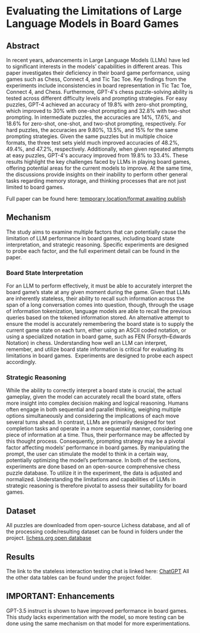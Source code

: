# **Evaluating the Limitations of Large Language Models in Board Games**

## Abstract
In recent years, advancements in Large Language Models (LLMs) have led to significant interests in the models’ capabilities in different areas. This paper investigates their deficiency in their board game performance, using games such as Chess, Connect 4, and Tic Tac Toe. Key findings from the experiments include inconsistencies in board representation in Tic Tac Toe, Connect 4, and Chess. Furthermore, GPT-4's chess puzzle-solving ability is tested across different difficulty levels and prompting strategies. For easy puzzles, GPT-4 achieved an accuracy of 19.8% with zero-shot prompting, which improved to 30% with one-shot prompting and 32.8% with two-shot prompting. In intermediate puzzles, the accuracies are 14%, 17.6%, and 18.6% for zero-shot, one-shot, and two-shot prompting, respectively. For hard puzzles, the accuracies are 9.80%, 13.5%, and 15% for the same prompting strategies. Given the same puzzles but in multiple choice formats, the three test sets yield much improved accuracies of 48.2%, 49.4%, and 47.2%, respectively. Additionally, when given repeated attempts at easy puzzles, GPT-4's accuracy improved from 19.8% to 33.4%. These results highlight the key challenges faced by LLMs in playing board games, offering potential areas for the current models to improve. At the same time, the discussions provide insights on their inability to perform other general tasks regarding memory storage, and thinking processes that are not just limited to board games.

Full paper can be found here: [temporary location/format awaiting publish]([https://docs.google.com/document/d/1vDg2jCfhzXHS7l3EuRCBAL-sL5MGFfxjAT0SDJFP5bE/edit#heading=h.r9pu5qsdfoed](https://drive.google.com/file/d/1dmfoSWFURRXzKTbYHqDs4T7bLCA4AqQg/view?usp=sharing))

## Mechanism
The study aims to examine multiple factors that can potentially cause the limitation of LLM performance in board games, including board state interpretation, and strategic reasoning. Specific experiments are designed to probe each factor, and the full experiment detail can be found in the paper. 

### Board State Interpretation
For an LLM to perform effectively, it must be able to accurately interpret the board game’s state at any given moment during the game. Given that LLMs are inherently stateless, their ability to recall such information across the span of a long conversation comes into question, though, through the usage of information tokenization, language models are able to recall the previous queries based on the tokened information stored. An alternative attempt to ensure the model is accurately remembering the board state is to supply the current game state on each turn, either using an ASCII coded notation, or using a specialized notation in board game, such as FEN (Forsyth–Edwards Notation) in chess. Understanding how well an LLM can interpret, remember, and utilize board state information is critical for evaluating its limitations in board games.  Experiments are designed to probe each aspect accordingly.
### Strategic Reasoning
While the ability to correctly interpret a board state is crucial, the actual gameplay, given the model can accurately recall the board state, offers more insight into complex decision making and logical reasoning. Humans often engage in both sequential and parallel thinking, weighing multiple options simultaneously and considering the implications of each move several turns ahead. In contrast, LLMs are primarily designed for text completion tasks and operate in a more sequential manner, considering one piece of information at a time. Thus, their performance may be affected by this thought process. Consequently, prompting strategy may be a pivotal factor affecting models’ performance in board games. By manipulating the prompt, the user can stimulate the model to think in a certain way, potentially optimizing the model’s performance. In both of the sections, experiments are done based on an open-source comprehensive chess puzzle database. To utilize it in the experiment, the data is adjusted and normalized. Understanding the limitations and capabilities of LLMs in strategic reasoning is therefore pivotal to assess their suitability for board games. 

## Dataset
All puzzles are downloaded from open-source Lichess database, and all of the processing code/resulting dataset can be found in folders under the project. [lichess.org open database](https://database.lichess.org/#puzzles)

## Results
The link to the stateless interaction testing chat is linked here: [ChatGPT](https://chat.openai.com/share/c731c20e-2a28-41a3-9bca-1f0d9e5609ce)
All the other data tables can be found under the project folder.



## IMPORTANT: Enhancements
GPT-3.5 instruct is shown to have improved performance in board games. This study lacks experimentation with the model, so more testing can be done using the same mechanism on that model for more experimentations. 
